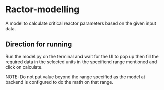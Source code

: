 # Ractor-modelling

A model to calculate critical reactor parameters based on the given input data.

## Direction for running

Run the model.py on the terminal and wait for the UI to pop up then fill the required data in the selected units in the specifiend range mentioned and click on calculate.

NOTE: Do not put value beyond the range specified as the model at backend is configured to do the math on that range.
